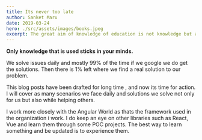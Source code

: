 ```yaml
---
title: Its never too late
author: Sanket Maru
date: 2019-03-24
hero: ./src/assets/images/books.jpeg
excerpt: The great aim of knowledge of education is not knowledge but action
---
```


**Only knowledge that is used sticks in your minds.** 

We solve issues daily and mostly 99% of the time if we google we do get the solutions. Then there is 1% left
where we find a real solution to our problem. 

This blog posts have been drafted for long time , and now its time for action. 
I will cover as many scenarios we face daily and solutions we solve not only for us but also while helping others. 

I work more closely with the Angular World as thats the framework used in the organization i work. 
I do keep an eye on other libraries such as React, Vue and learn them through some POC projects. 
The best way to learn something and be updated is to experience them.